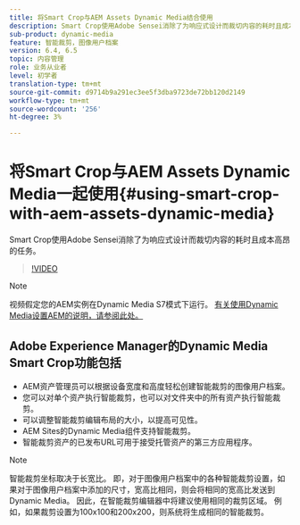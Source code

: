 ```yaml
---
title: 将Smart Crop与AEM Assets Dynamic Media结合使用
description: Smart Crop使用Adobe Sensei消除了为响应式设计而裁切内容的耗时且成本高昂的任务。
sub-product: dynamic-media
feature: 智能裁剪，图像用户档案
version: 6.4, 6.5
topic: 内容管理
role: 业务从业者
level: 初学者
translation-type: tm+mt
source-git-commit: d9714b9a291ec3ee5f3dba9723de72bb120d2149
workflow-type: tm+mt
source-wordcount: '256'
ht-degree: 3%

---
```



# 将Smart Crop与AEM Assets Dynamic Media一起使用{#using-smart-crop-with-aem-assets-dynamic-media}

Smart Crop使用Adobe Sensei消除了为响应式设计而裁切内容的耗时且成本高昂的任务。

>[!VIDEO](https://video.tv.adobe.com/v/21519/)

>[!NOTE]
>
>视频假定您的AEM实例在Dynamic Media S7模式下运行。 [有关使用Dynamic Media设置AEM的说明，请参阅此处。](https://helpx.adobe.com/cn/experience-manager/6-3/assets/using/config-dynamic-fp-14410.html)

## Adobe Experience Manager的Dynamic Media Smart Crop功能包括

* AEM资产管理员可以根据设备宽度和高度轻松创建智能裁剪的图像用户档案。
* 您可以对单个资产执行智能裁剪，也可以对文件夹中的所有资产执行智能裁剪。
* 可以调整智能裁剪编辑布局的大小，以提高可见性。
* AEM Sites的Dynamic Media组件支持智能裁剪。
* 智能裁剪资产的已发布URL可用于接受托管资产的第三方应用程序。

>[!NOTE]
>
>智能裁剪坐标取决于长宽比。 即，对于图像用户档案中的各种智能裁剪设置，如果对于图像用户档案中添加的尺寸，宽高比相同，则会将相同的宽高比发送到Dynamic Media。 因此，在智能裁剪编辑器中将建议使用相同的裁剪区域。 例如，如果裁剪设置为100x100和200x200，则系统将生成相同的智能裁剪。
